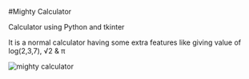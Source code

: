 #Mighty Calculator

Calculator using Python and tkinter

It is a normal calculator having some extra features like giving value of log(2,3,7),  √2  & π

![mighty calculator](https://github.com/aayushisingh11/python-mini-projects/blob/master/Mighty%20Calculator/Mighty%20calculator.png)
